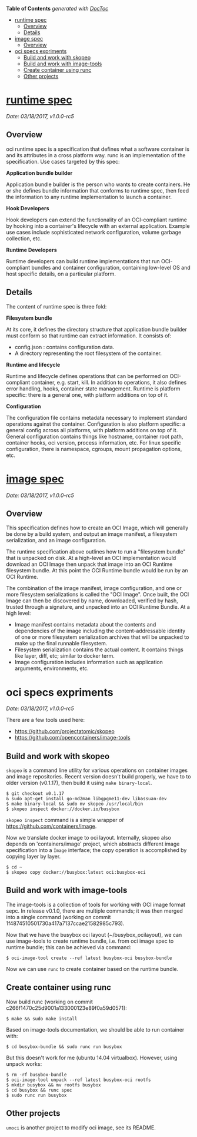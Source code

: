 <!-- START doctoc generated TOC please keep comment here to allow auto update -->
<!-- DON'T EDIT THIS SECTION, INSTEAD RE-RUN doctoc TO UPDATE -->
**Table of Contents**  *generated with [DocToc](https://github.com/thlorenz/doctoc)*

- [runtime spec](#runtime-spec)
  - [Overview](#overview)
  - [Details](#details)
- [image spec](#image-spec)
  - [Overview](#overview-1)
- [oci specs expriments](#oci-specs-expriments)
  - [Build and work with skopeo](#build-and-work-with-skopeo)
  - [Build and work with image-tools](#build-and-work-with-image-tools)
  - [Create container using runc](#create-container-using-runc)
  - [Other projects](#other-projects)

<!-- END doctoc generated TOC please keep comment here to allow auto update -->

# [runtime spec](https://github.com/opencontainers/runtime-spec)

*Date: 03/18/2017, v1.0.0-rc5*

## Overview

oci runtime spec is a specification that defines what a software container is and its attributes in
a cross platform way. runc is an implementation of the specification. Use cases targeted by this spec:

**Application bundle builder**

Application bundle builder is the person who wants to create containers. He or she defines bundle
information that conforms to runtime spec, then feed the information to any runtime implementation
to launch a container.

**Hook Developers**

Hook developers can extend the functionality of an OCI-compliant runtime by hooking into a container's
lifecycle with an external application. Example use cases include sophisticated network configuration,
volume garbage collection, etc.

**Runtime Developers**

Runtime developers can build runtime implementations that run OCI-compliant bundles and container
configuration, containing low-level OS and host specific details, on a particular platform.

## Details

The content of runtime spec is three fold:

**Filesystem bundle**

At its core, it defines the directory structure that application bundle builder must conform so that
runtime can extract information. It consists of:
- config.json : contains configuration data.
- A directory representing the root filesystem of the container.

**Runtime and lifecycle**

Runtime and lifecycle defines operations that can be performed on OCI-compliant container, e.g.
start, kill. In addition to operations, it also defines error handling, hooks, container state
management. Runtime is platform specific: there is a general one, with platform additions on top
of it.

**Configuration**

The configuration file contains metadata necessary to implement standard operations against the
container. Configuration is also platform specific: a general config across all platforms, with
platform additions on top of it. General configuration contains things like hostname, container
root path, container hooks, oci version, process information, etc. For linux specific configuration,
there is namespace, cgroups, mount propagation options, etc.

# [image spec](https://github.com/opencontainers/image-spec)

*Date: 03/18/2017, v1.0.0-rc5*

## Overview

This specification defines how to create an OCI Image, which will generally be done by a build
system, and output an image manifest, a filesystem serialization, and an image configuration.

The runtime specification above outlines how to run a "filesystem bundle" that is unpacked on
disk. At a high-level an OCI implementation would download an OCI Image then unpack that image
into an OCI Runtime filesystem bundle. At this point the OCI Runtime bundle would be run by an
OCI Runtime.

The combination of the image manifest, image configuration, and one or more filesystem serializations
is called the "OCI Image". Once built, the OCI Image can then be discovered by name, downloaded,
verified by hash, trusted through a signature, and unpacked into an OCI Runtime Bundle. At a high
level:
- Image manifest contains metadata about the contents and dependencies of the image including the
  content-addressable identity of one or more filesystem serialization archives that will be unpacked
  to make up the final runnable filesystem.
- Filesystem serialization contains the actual content. It contains things like layer, diff, etc;
  similar to docker term.
- Image configuration includes information such as application arguments, environments, etc.

# oci specs expriments

*Date: 03/18/2017, v1.0.0-rc5*

There are a few tools used here:

- https://github.com/projectatomic/skopeo
- https://github.com/opencontainers/image-tools

## Build and work with skopeo

`skopeo` is a command line utility for various operations on container images and image repositories.
Recent version doesn't build properly, we have to  to older version (v0.1.17), then build it using
`make binary-local`.

    $ git checkout v0.1.17
    & sudo apt-get install go-md2man libgpgme11-dev libassuan-dev
    $ make binary-local && sudo mv skopeo /usr/local/bin
    $ skopeo inspect docker://docker.io/busybox

`skopeo inspect` command is a simple wrapper of https://github.com/containers/image.

Now we translate docker image to oci layout. Internally, skopeo also depends on 'containers/image'
project, which abstracts different image specification into a `Image` interface; the copy operation
is accomplished by copying layer by layer.

    $ cd ~
    $ skopeo copy docker://busybox:latest oci:busybox-oci

## Build and work with image-tools

The image-tools is a collection of tools for working with OCI image format sepc. In release v0.1.0,
there are multiple commands; it was then merged into a single command (working on commit 1f4874510501730a417a7137ccae21582985c793).

Now that we have the busybox oci layout (~/busybox_ocilayout), we can use image-tools to create
runtime bundle, i.e. from oci image spec to runtime bundle; this can be achieved via command:

    $ oci-image-tool create --ref latest busybox-oci busybox-bundle

Now we can use `runc` to create container based on the runtime bundle.

## Create container using runc

Now build runc (working on commit c266f1470c25d9001a133000123e89f0a59d0571):

    $ make && sudo make install

Based on image-tools documentation, we should be able to run container with:

    $ cd busybox-bundle && sudo runc run busybox

But this doesn't work for me (ubuntu 14.04 virtualbox). However, using unpack works:

    $ rm -rf busybox-bundle
    $ oci-image-tool unpack --ref latest busybox-oci rootfs
    $ mkdir busybox && mv rootfs busybox
    $ cd busybox && runc spec
    $ sudo runc run busybox

## Other projects

`umoci` is another project to modify oci image, see its README.
